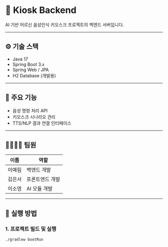 # 🧠 Kiosk Backend

AI 기반 어르신 음성인식 키오스크 프로젝트의 백엔드 서버입니다.

---

## ⚙️ 기술 스택

- Java 17
- Spring Boot 3.x
- Spring Web / JPA
- H2 Database (개발용)

---

## 🔧 주요 기능

- 음성 명령 처리 API  
- 키오스크 시나리오 관리  
- TTS/NLP 결과 연결 인터페이스  

---

## 👨‍👩‍👧‍👦 팀원

| 이름   | 역할         |
|--------|--------------|
| 이예림 | 백엔드 개발 |
| 김은서 | 프론트엔드 개발 |
| 이소영 | AI 모듈 개발 |

---

## 🚀 실행 방법

### 1. 프로젝트 빌드 및 실행

```bash
./gradlew bootRun
